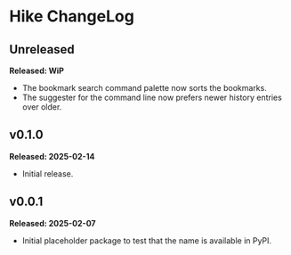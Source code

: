 # Hike ChangeLog

## Unreleased

**Released: WiP**

- The bookmark search command palette now sorts the bookmarks.
- The suggester for the command line now prefers newer history entries over
  older.

## v0.1.0

**Released: 2025-02-14**

- Initial release.

## v0.0.1

**Released: 2025-02-07**

- Initial placeholder package to test that the name is available in PyPI.

[//]: # (ChangeLog.md ends here)
